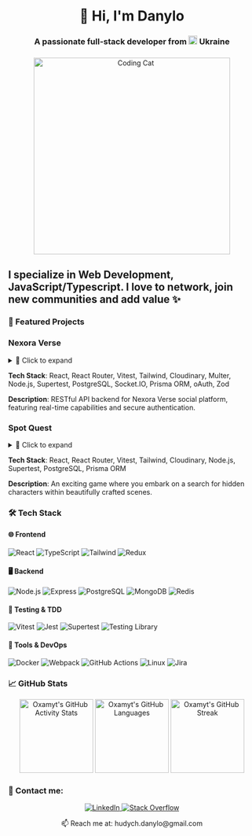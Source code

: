 <h1 align="center">👋 Hi, I'm Danylo</h1>
<h3 align="center">A passionate full-stack developer from <img src="https://upload.wikimedia.org/wikipedia/commons/thumb/4/49/Flag_of_Ukraine.svg/2560px-Flag_of_Ukraine.svg.png" width="18"/> Ukraine</h3>

###

<div align="center">
  <img height="400" src="https://img.freepik.com/premium-vector/working-black-cat-desk-pixel-pc-animal-pet_434079-529.jpg" alt="Coding Cat" />
</div>

###

<h2 align="left">I specialize in Web Development, JavaScript/Typescript. I love to network, join new communities and add value ✨</h2>

### 🚀 Featured Projects

### Nexora Verse
<details>
  <summary>🔹 Click to expand</summary>
  <a href="https://github.com/oxamyt/nexora-verse-backend">
    <img src="https://camo.githubusercontent.com/84ae4e182b2ae4de1beb0d94f83cde47d26fb72377db0376c194b3677fa033c5/68747470733a2f2f7265732e636c6f7564696e6172792e636f6d2f6465686f69646c6f302f696d6167652f75706c6f61642f76313734323134393330322f6e65786f7261253230696d616765732f7a6f64753870677563766876683463716d696a692e706e67" alt="Nexora-Verse Screenshot">
  </a>
</details>

**Tech Stack**: React, React Router, Vitest, Tailwind, Cloudinary, Multer, Node.js, Supertest, PostgreSQL, Socket.IO, Prisma ORM, oAuth, Zod  

**Description**: RESTful API backend for Nexora Verse social platform, featuring real-time capabilities and secure authentication.

### Spot Quest
<details>
  <summary>🔹 Click to expand</summary>
  <a href="https://github.com/oxamyt/photo-tagging-app-frontend">
    <img src="https://camo.githubusercontent.com/d4075af8bd236e844064981b1fd67d5b264ab3e74b1a4825eb81fa8174fc3242/68747470733a2f2f7265732e636c6f7564696e6172792e636f6d2f6465686f69646c6f302f696d6167652f75706c6f61642f76313733313835373930382f70686f746f2d74616767696e672d6170702f6c7672677561697432366c6a376169767a6a68722e706e67" alt="Spot Quest Screenshot">
  </a>
</details>

**Tech Stack**: React, React Router, Vitest, Tailwind, Cloudinary, Node.js, Supertest, PostgreSQL, Prisma ORM  

**Description**: An exciting game where you embark on a search for hidden characters within beautifully crafted scenes.



### 🛠️ Tech Stack

#### 🌐 Frontend
![React](https://img.shields.io/badge/-React-61DAFB?logo=react&logoColor=black&style=flat)
![TypeScript](https://img.shields.io/badge/-TypeScript-3178C6?logo=typescript&logoColor=white&style=flat)
![Tailwind](https://img.shields.io/badge/-TailwindCSS-06B6D4?logo=tailwindcss&logoColor=black&style=flat)
![Redux](https://img.shields.io/badge/-Redux-764ABC?logo=redux&logoColor=white&style=flat)

#### 🖥️ Backend
![Node.js](https://img.shields.io/badge/-Node.js-339933?logo=nodedotjs&logoColor=white&style=flat)
![Express](https://img.shields.io/badge/-Express-000000?logo=express&logoColor=white&style=flat)
![PostgreSQL](https://img.shields.io/badge/-PostgreSQL-4169E1?logo=postgresql&logoColor=white&style=flat)
![MongoDB](https://img.shields.io/badge/-MongoDB-47A248?logo=mongodb&logoColor=white&style=flat)
![Redis](https://img.shields.io/badge/-Redis-DC382D?logo=redis&logoColor=white&style=flat)

#### 🧪 Testing & TDD
![Vitest](https://img.shields.io/badge/-Vitest-6E4BF5?logo=vitest&logoColor=white&style=flat)
![Jest](https://img.shields.io/badge/-Jest-C21325?logo=jest&logoColor=white&style=flat)
![Supertest](https://img.shields.io/badge/-Supertest-000000?logo=supertest&logoColor=white&style=flat)
![Testing Library](https://img.shields.io/badge/-Testing%20Library-E33332?logo=testinglibrary&logoColor=white&style=flat)

#### 🔧 Tools & DevOps
![Docker](https://img.shields.io/badge/-Docker-2496ED?logo=docker&logoColor=white&style=flat)
![Webpack](https://img.shields.io/badge/-Webpack-8DD6F9?logo=webpack&logoColor=black&style=flat)
![GitHub Actions](https://img.shields.io/badge/-GitHub%20Actions-2088FF?logo=githubactions&logoColor=white&style=flat)
![Linux](https://img.shields.io/badge/-Linux-FCC624?logo=linux&logoColor=black&style=flat)
![Jira](https://img.shields.io/badge/-Jira-0052CC?logo=jira&logoColor=white&style=flat)

### 📈 GitHub Stats

<div align="center">
  <img src="https://github-readme-stats.vercel.app/api?username=oxamyt&show_icons=true&theme=radical&rank_icon=github&hide_border=true" height="150" alt="Oxamyt's GitHub Activity Stats" />
  <img src="https://github-readme-stats.vercel.app/api/top-langs?username=oxamyt&layout=compact&theme=radical&hide_border=true" height="150" alt="Oxamyt's GitHub Languages" />
  <img src="https://streak-stats.demolab.com?user=oxamyt&theme=radical&fire=DD472D&hide_border=true" height="150" alt="Oxamyt's GitHub Streak" />
</div>

### 🤝 Contact me:

<div align="center">
  <a href="https://www.linkedin.com/in/danylo-hudych-696177358/" target="_blank">
    <img src="https://img.shields.io/badge/LinkedIn-0077B5?style=for-the-badge&logo=linkedin&logoColor=white" alt="LinkedIn"/>
  </a>
  <a href="https://stackoverflow.com/users/30031926/oxamyt" target="_blank">
    <img src="https://img.shields.io/badge/Stack_Overflow-FE7A16?style=for-the-badge&logo=stack-overflow&logoColor=white" alt="Stack Overflow"/>
  </a>
  <p>📫 Reach me at: hudych.danylo@gmail.com</p>
</div>
